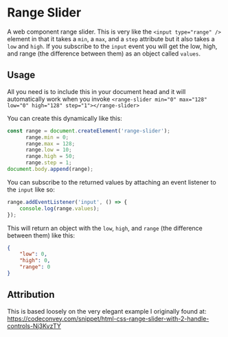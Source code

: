 # Range Slider

A web component range slider. This is very like the `<input type="range" />` element in that it takes a `min`, a `max`, and a `step` attribute but it also takes a `low` and `high`. If you subscribe to the `input` event you will get the low, high, and range (the difference between them) as an object called `values`.

## Usage

All you need is to include this in your document head and it will automatically work when you invoke `<range-slider min="0" max="128" low="0" high="128" step="1"></range-slider>`

You can create this dynamically like this:
```js
const range = document.createElement('range-slider');
      range.min = 0;
      range.max = 128;
      range.low = 10;
      range.high = 50;
      range.step = 1;
document.body.append(range);
```

You can subscribe to the returned values by attaching an event listener to the `input` like so:

```js
range.addEventListener('input', () => {
    console.log(range.values);
});
```

This will return an object with the `low`, `high`, and `range` (the difference between them) like this:

```json
{
    "low": 0,
    "high": 0,
    "range": 0
}
```

## Attribution

This is based loosely on the very elegant example I originally found at: https://codeconvey.com/snippet/html-css-range-slider-with-2-handle-controls-Nj3KvzTY
